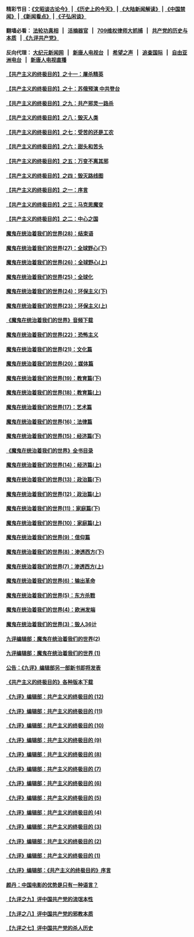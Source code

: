 #### 精彩节目：[《文昭谈古论今》](http://134.209.198.168/wenzhao) | [《历史上的今天》](http://134.209.198.168/today-in-history) | [《大陆新闻解读》](http://134.209.198.168/ntdtv-comedy) | [《中国禁闻》](http://134.209.198.168/ntdtv-news) | [《新闻看点》](http://134.209.198.168/news-insight) | [《子弘闲谈》](http://134.209.198.168/zihongxiantan/) 

  #### 翻墙必看： [法轮功真相](http://134.209.198.168:10000/videos/truth.html) &nbsp;&nbsp;|&nbsp;&nbsp; [活摘器官](http://134.209.198.168:10000/videos/res/Organs/) &nbsp;&nbsp;|&nbsp;&nbsp; [709维权律师大抓捕](http://134.209.198.168:10000/videos/709/) &nbsp;&nbsp;|&nbsp;&nbsp; [共产党的历史与本质](http://134.209.198.168:10000/videos/jiuping/) &nbsp;&nbsp;| [《九评共产党》](http://134.209.198.168:10000/videos/jiuping/) 

#### 反向代理： [大纪元新闻网](http://134.209.198.168:10080/) &nbsp;&nbsp;|&nbsp;&nbsp; [新唐人电视台](http://134.209.198.168:8000/) &nbsp;&nbsp;|&nbsp;&nbsp; [希望之声](http://134.209.198.168:8200/) &nbsp;&nbsp;|&nbsp;&nbsp; [追查国际](http://134.209.198.168:10010/) &nbsp;&nbsp;|&nbsp;&nbsp; [自由亚洲电台](http://134.209.198.168:9800/) &nbsp;&nbsp;|&nbsp;&nbsp; [新唐人电视直播](http://134.209.198.168/) 

#### [【共产主义的终极目的】之十一：屠杀精英](../pages/nsc422/n11118442.md?t=03211236) 

#### [【共产主义的终极目的】之十：苏俄预演 中共登台](../pages/nsc422/n11118424.md?t=03211236) 

#### [【共产主义的终极目的】之九：共产邪灵一路杀](../pages/nsc422/n11114139.md?t=03211236) 

#### [【共产主义的终极目的】之八：毁灭人类](../pages/nsc422/n11108503.md?t=03211236) 

#### [【共产主义的终极目的】之七：受苦的还是工农](../pages/nsc422/n11101809.md?t=03211236) 

#### [【共产主义的终极目的】之六：甜头和苦头](../pages/nsc422/n11096971.md?t=03211236) 

#### [【共产主义的终极目的】之五：万变不离其邪](../pages/nsc422/n11091285.md?t=03211236) 

#### [【共产主义的终极目的】之四：毁灭路线图](../pages/nsc422/n11086284.md?t=03211236) 

#### [【共产主义的终极目的】之一：序言](../pages/nsc422/n11086077.md?t=03211236) 

#### [【共产主义的终极目的】之三：马克思魔变](../pages/nsc422/n11061941.md?t=03211236) 

#### [【共产主义的终极目的】之二：中心之国](../pages/nsc422/n11047728.md?t=03211236) 

#### [魔鬼在统治着我们的世界(28)：结束语](../pages/nsc422/n10936246.md?t=03211236) 

#### [魔鬼在统治着我们的世界(27)：全球野心(下)](../pages/nsc422/n10928319.md?t=03211236) 

#### [魔鬼在统治着我们的世界(26)：全球野心(上)](../pages/nsc422/n10900318.md?t=03211236) 

#### [魔鬼在统治着我们的世界(25)：全球化](../pages/nsc422/n10788205.md?t=03211236) 

#### [魔鬼在统治着我们的世界(24)：环保主义(下)](../pages/nsc422/n10695307.md?t=03211236) 

#### [魔鬼在统治着我们的世界(23)：环保主义(上)](../pages/nsc422/n10688613.md?t=03211236) 

#### [《魔鬼在统治着我们的世界》音频下载](../pages/nsc422/n10635553.md?t=03211236) 

#### [魔鬼在统治着我们的世界(22)：恐怖主义](../pages/nsc422/n10614727.md?t=03211236) 

#### [魔鬼在统治着我们的世界(21)：文化篇](../pages/nsc422/n10597706.md?t=03211236) 

#### [魔鬼在统治着我们的世界(20)：媒体篇](../pages/nsc422/n10586579.md?t=03211236) 

#### [魔鬼在统治着我们的世界(19)：教育篇(下)](../pages/nsc422/n10564808.md?t=03211236) 

#### [魔鬼在统治着我们的世界(18)：教育篇(上)](../pages/nsc422/n10526970.md?t=03211236) 

#### [魔鬼在统治着我们的世界(17)：艺术篇](../pages/nsc422/n10499093.md?t=03211236) 

#### [魔鬼在统治着我们的世界(16)：法律篇](../pages/nsc422/n10485969.md?t=03211236) 

#### [魔鬼在统治着我们的世界(15)：经济篇(下)](../pages/nsc422/n10469975.md?t=03211236) 

#### [《魔鬼在统治着我们的世界》全书目录](../pages/nsc422/n10464261.md?t=03211236) 

#### [魔鬼在统治着我们的世界(14)：经济篇(上)](../pages/nsc422/n10457370.md?t=03211236) 

#### [魔鬼在统治着我们的世界(13)：政治篇(下)](../pages/nsc422/n10448270.md?t=03211236) 

#### [魔鬼在统治着我们的世界(12)：政治篇(上)](../pages/nsc422/n10444576.md?t=03211236) 

#### [魔鬼在统治着我们的世界(11)：家庭篇(下)](../pages/nsc422/n10440961.md?t=03211236) 

#### [魔鬼在统治着我们的世界(10)：家庭篇(上)](../pages/nsc422/n10435448.md?t=03211236) 

#### [魔鬼在统治着我们的世界(9)：信仰篇](../pages/nsc422/n10432159.md?t=03211236) 

#### [魔鬼在统治着我们的世界(8)：渗透西方(下)](../pages/nsc422/n10429603.md?t=03211236) 

#### [魔鬼在统治着我们的世界(7)：渗透西方(上)](../pages/nsc422/n10426013.md?t=03211236) 

#### [魔鬼在统治着我们的世界(6)：输出革命](../pages/nsc422/n10421536.md?t=03211236) 

#### [魔鬼在统治着我们的世界(5)：东方杀戮](../pages/nsc422/n10417707.md?t=03211236) 

#### [魔鬼在统治着我们的世界(4)：欧洲发端](../pages/nsc422/n10414890.md?t=03211236) 

#### [魔鬼在统治着我们的世界(3)：毁人36计](../pages/nsc422/n10411583.md?t=03211236) 

#### [九评编辑部：魔鬼在统治着我们的世界(2)](../pages/nsc422/n10410036.md?t=03211236) 

#### [九评编辑部：魔鬼在统治着我们的世界 (1)](../pages/nsc422/n10406825.md?t=03211236) 

#### [公告：《九评》编辑部另一部新书即将发表](../pages/nsc422/n10405104.md?t=03211236) 

#### [《共产主义的终极目的》各种版本下载](../pages/nsc422/n10022138.md?t=03211236) 

#### [《九评》编辑部：共产主义的终极目的 (12)](../pages/nsc422/n9933272.md?t=03211236) 

#### [《九评》编辑部：共产主义的终极目的 (11)](../pages/nsc422/n9924973.md?t=03211236) 

#### [《九评》编辑部：共产主义的终极目的 (10)](../pages/nsc422/n9920883.md?t=03211236) 

#### [《九评》编辑部：共产主义的终极目的 (9)](../pages/nsc422/n9916363.md?t=03211236) 

#### [《九评》编辑部：共产主义的终极目的 (8)](../pages/nsc422/n9912488.md?t=03211236) 

#### [《九评》编辑部：共产主义的终极目的 (7)](../pages/nsc422/n9901176.md?t=03211236) 

#### [《九评》编辑部：共产主义的终极目的 (6)](../pages/nsc422/n9899359.md?t=03211236) 

#### [《九评》编辑部：共产主义的终极目的 (5)](../pages/nsc422/n9893174.md?t=03211236) 

#### [《九评》编辑部：共产主义的终极目的 (4)](../pages/nsc422/n9891246.md?t=03211236) 

#### [《九评》编辑部：共产主义的终极目的 (3)](../pages/nsc422/n9879879.md?t=03211236) 

#### [《九评》编辑部：共产主义的终极目的 (2)](../pages/nsc422/n9876205.md?t=03211236) 

#### [《九评》编辑部：共产主义的终极目的 (1)](../pages/nsc422/n9865857.md?t=03211236) 

#### [《九评》编辑部：《共产主义的终极目的》序言](../pages/nsc422/n9862666.md?t=03211236) 

#### [颜丹：中国电影的优势是只有一种语言？](../pages/nsc422/n9583062.md?t=03211236) 

#### [【九评之九】评中国共产党的流氓本性](../pages/nsc422/n737542.md?t=03211236) 

#### [【九评之八】评中国共产党的邪教本质](../pages/nsc422/n735942.md?t=03211236) 

#### [【九评之七】评中国共产党的杀人历史](../pages/nsc422/n733806.md?t=03211236) 

